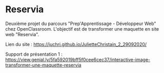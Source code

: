 # Reservia
Deuxième projet du parcours "Prep'Apprentissage - Développeur Web" chez OpenClassroom. L'objectif est de transformer une maquette en site web  "Reservia".

Lien du site : https://juchri.github.io/JulietteChristain_2_29092020/

Support de présentation 1 : https://view.genial.ly/5fa592019bff5f0cee6cec37/interactive-image-transformer-une-maquette-reservia